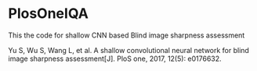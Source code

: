 # PlosOneIQA
This the code for shallow CNN based Blind image sharpness assessment

Yu S, Wu S, Wang L, et al. A shallow convolutional neural network for blind image sharpness assessment[J]. PloS one, 2017, 12(5): e0176632.
